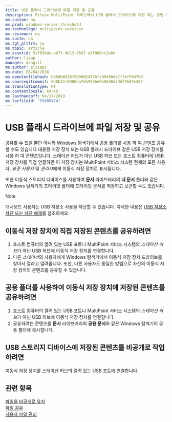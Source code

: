 ```yaml
---
title: USB 플래시 드라이브에 파일 저장 및 공유
description: Filese MultiPoint 서비스에서 USB 플래시 드라이브에 저장 하는 방법 알아보기
ms.custom: na
ms.prod: windows-server-threshold
ms.technology: multipoint-services
ms.reviewer: na
ms.suite: na
ms.tgt_pltfrm: na
ms.topic: article
ms.assetid: 51f6564e-a07f-4b13-8567-a5f080cc2e0d
author: lizap
manager: dongill
ms.author: elizapo
ms.date: 08/04/2016
ms.openlocfilehash: bb9db8936f8098024f76fc09490de7ffef594760
ms.sourcegitcommit: 0d0b32c8986ba7db9536e0b8648d4ddf9b03e452
ms.translationtype: HT
ms.contentlocale: ko-KR
ms.lasthandoff: 04/17/2019
ms.locfileid: "59885474"
---
```

# <a name="save-and-share-files-on-a-usb-flash-drive"></a>USB 플래시 드라이브에 파일 저장 및 공유
공유할 수 있을 뿐만 아니라 Windows 탐색기에서 공용 폴더를 사용 하 여 콘텐츠 공유할 수도 있습니다 대용량 저장 장치 또는 USB 플래시 드라이브 같은 USB 저장 장치를 사용 하 여 콘텐츠입니다. 스테이션 허브가 아닌 USB 허브 또는 호스트 컴퓨터에 USB 저장 장치를 직접 연결하면 이 저장 장치는 MultiPoint 서비스 시스템 전체의 모든 사용자, *표준 사용자* 및 *관리자*에게 이동식 저장 장치로 표시됩니다.  
  
또한 이동식 스토리지 디바이스를 사용하여 **문서** 라이브러리의 **내 문서** 폴더와 같은 Windows 탐색기의 프라이빗 폴더에 프라이빗 문서를 저장하고 보관할 수도 있습니다.  
  
 > [!NOTE]  
 > 대시보드 사용자는 USB 저장소 사용을 차단할 수 있습니다. 자세한 내용은 [USB 저장소 차단 또는 차단 해제](Block-or-Unblock-USB-Storage.md)를 참조하세요.  
  
## <a name="to-share-content-that-is-stored-directly-on-a-removable-storage-device"></a>이동식 저장 장치에 직접 저장된 콘텐츠를 공유하려면  
  
1.  호스트 컴퓨터의 열려 있는 USB 포트나 MultiPoint 서비스 시스템의 *스테이션 허브*가 아닌 USB 허브에 이동식 저장 장치를 연결합니다.  
2.  다른 *스테이션*의 사용자에게 Windows 탐색기에서 이동식 저장 장치 드라이브를 찾아서 열라고 알려줍니다. 또한, 다른 사용자도 동일한 방법으로 자신의 이동식 저장 장치의 콘텐츠를 공유할 수 있습니다.  
  
## <a name="to-share-content-that-is-stored-on-a-removable-storage-device-by-using-public-folders"></a>공용 폴더를 사용하여 이동식 저장 장치에 저장된 콘텐츠를 공유하려면  
  
1.  호스트 컴퓨터의 열려 있는 USB 포트나 MultiPoint 서비스 시스템의 *스테이션 허브*가 아닌 USB 허브에 이동식 저장 장치를 연결합니다.  
2.  공유하려는 콘텐츠를 **문서** 라이브러리의 **공용 문서**와 같은 Windows 탐색기의 공용 폴더에 복사합니다.  
  
## <a name="to-privately-work-with-content-that-is-stored-on-a-usb-storage-device"></a>USB 스토리지 디바이스에 저장된 콘텐츠를 비공개로 작업하려면  
  
이동식 저장 장치를 스테이션 허브의 열려 있는 USB 포트에 연결합니다.  
  
## <a name="see-also"></a>관련 항목  
[파일을 비공개로 유지](Keep-Files-Private.md)  
[파일 공유](Share-Files.md)  
[사용자 파일 관리](Manage-User-Files.md)